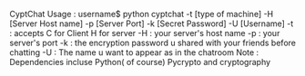 CyptChat Usage :
username$ python cyptchat -t [type of machine] -H [Server Host name] -p [Server Port] -k [Secret Password] -U [Username]
-t : accepts C for Client H for server
-H : your server's host name
-p : your server's port
-k : the encryption password u shared with your friends before chatting
-U : The name u want to appear as in the chatroom
Note : Dependencies incluse Python( of course) Pycrypto and cryptography
